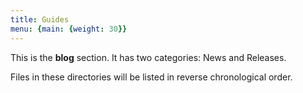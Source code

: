 ```yaml
---
title: Guides
menu: {main: {weight: 30}}
---
```


This is the **blog** section. It has two categories: News and Releases.

Files in these directories will be listed in reverse chronological order.
